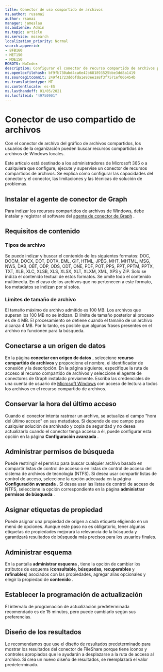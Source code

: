```yaml
---
title: Conector de uso compartido de archivos
ms.author: rusamai
author: rsamai
manager: jameslau
ms.audience: Admin
ms.topic: article
ms.service: mssearch
localization_priority: Normal
search.appverid:
- BFB160
- MET150
- MOE150
ROBOTS: NoIndex
description: Configurar el conector de recurso compartido de archivos para Microsoft Search
ms.openlocfilehash: bf9fb730abd4ca6e42b681893525bbe3dd8a1419
ms.sourcegitcommit: 249f41723dd6fda1e93ee1a8f3f7571ef066454b
ms.translationtype: MT
ms.contentlocale: es-ES
ms.lasthandoff: 01/05/2021
ms.locfileid: "49750901"
---
```

# <a name="file-share-connector"></a>Conector de uso compartido de archivos

Con el conector de archivo del gráfico de archivos compartidos, los usuarios de la organización pueden buscar recursos compartidos de archivos de Windows locales.

Este artículo está destinado a los administradores de Microsoft 365 o a cualquiera que configure, ejecute y supervise un conector de recursos compartidos de archivos. Se explica cómo configurar las capacidades del conector y el conector, las limitaciones y las técnicas de solución de problemas.

## <a name="install-graph-connector-agent"></a>Instalar el agente de conector de Graph

Para indizar los recursos compartidos de archivos de Windows, debe instalar y registrar el software del [agente de conector de Graph](on-prem-agent.md) .

## <a name="content-requirements"></a>Requisitos de contenido

### <a name="file-types"></a>Tipos de archivo

Se puede indizar y buscar el contenido de los siguientes formatos: DOC, DOCM, DOCX, DOT, DOTX, EML, GIF, HTML, JPEG, MHT, MHTML, MSG, NWS, DAB, OBT, ODP, ODS, ODT, ONE, PDF, POT, PPS, PPT, PPTM, PPTX, TXT, XLB, XLC, XLSB, XLS, XLSX, XLT, XLXM, XML, XPS y ZIP. Solo se indiza el contenido textual de estos formatos. Se omite todo el contenido multimedia. En el caso de los archivos que no pertenecen a este formato, los metadatos se indizan por sí solos.

### <a name="file-size-limits"></a>Límites de tamaño de archivo

El tamaño máximo de archivo admitido es 100 MB. Los archivos que superan los 100 MB no se indizan. El límite de tamaño posterior al proceso es de 4 MB. El procesamiento se detiene cuando el tamaño de un archivo alcanza 4 MB. Por lo tanto, es posible que algunas frases presentes en el archivo no funcionen para la búsqueda.

## <a name="connect-to-a-data-source"></a>Conectarse a un origen de datos

En la página **conectar con origen de datos** , seleccione **recurso compartido de archivos** y proporcione el nombre, el identificador de conexión y la descripción. En la página siguiente, especifique la ruta de acceso al recurso compartido de archivos y seleccione el agente de conectores de Graph instalado previamente. Escriba las credenciales de una cuenta de usuario de [Microsoft Windows](https://microsoft.com/windows) con acceso de lectura a todos los archivos en el recurso compartido de archivos.

## <a name="preserve-last-access-time"></a>Conservar la hora del último acceso

Cuando el conector intenta rastrear un archivo, se actualiza el campo "hora del último acceso" en sus metadatos. Si depende de ese campo para cualquier solución de archivado y copia de seguridad y no desea actualizarlo cuando el conector tenga acceso a él, puede configurar esta opción en la página **Configuración avanzada** .

## <a name="manage-search-permissions"></a>Administrar permisos de búsqueda

Puede restringir el permiso para buscar cualquier archivo basado en compartir listas de control de acceso o en listas de control de acceso del sistema de archivos de tecnología (NTFS). Si desea usar compartir listas de control de acceso, seleccione la opción adecuada en la página **Configuración avanzada** . Si desea usar las listas de control de acceso de NTFS, seleccione la opción correspondiente en la página **administrar permisos de búsqueda** .

## <a name="assign-property-labels"></a>Asignar etiquetas de propiedad

Puede asignar una propiedad de origen a cada etiqueta eligiendo en un menú de opciones. Aunque este paso no es obligatorio, tener algunas etiquetas de propiedades mejorará la relevancia de la búsqueda y garantizará resultados de búsqueda más precisos para los usuarios finales.

## <a name="manage-schema"></a>Administrar esquema

En la pantalla **administrar esquema** , tiene la opción de cambiar los atributos de esquema (**consultable**, **búsquedas**, **recuperables** y **refinables**) asociados con las propiedades, agregar alias opcionales y elegir la propiedad de **contenido** .

## <a name="set-the-refresh-schedule"></a>Establecer la programación de actualización

El intervalo de programación de actualización predeterminada recomendado es de 15 minutos, pero puede cambiarlo según sus preferencias.

## <a name="result-layout"></a>Diseño de los resultados

Le recomendamos que use el diseño de resultados predeterminado para mostrar los resultados del conector de FileShare porque tiene iconos y controles apropiados que le ayudarán a desplazarse a la ruta de acceso al archivo. Si crea un nuevo diseño de resultados, se reemplazará el valor predeterminado.
